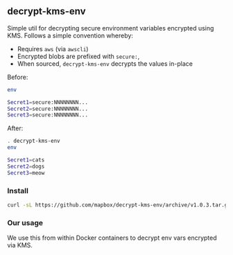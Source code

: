 decrypt-kms-env
---------------
Simple util for decrypting secure environment variables encrypted using KMS. Follows a simple convention whereby:

- Requires `aws` (via `awscli`)
- Encrypted blobs are prefixed with `secure:`,
- When sourced, `decrypt-kms-env` decrypts the values in-place

Before:

```sh
env

Secret1=secure:NNNNNNNN...
Secret2=secure:NNNNNNNN...
Secret3=secure:NNNNNNNN...
```

After:

```sh
. decrypt-kms-env
env

Secret1=cats
Secret2=dogs
Secret3=meow
```

### Install

```sh
curl -sL https://github.com/mapbox/decrypt-kms-env/archive/v1.0.3.tar.gz | tar --gunzip --extract --strip-components=1 --exclude=readme.md --directory=/usr/local
```

### Our usage

We use this from within Docker containers to decrypt env vars encrypted via KMS.
